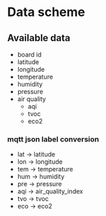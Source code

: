 # Data scheme

## Available data

- board id
- latitude
- longitude
- temperature
- humidity
- pressure
- air quality
    - aqi
    - tvoc
    - eco2

### mqtt json label conversion
- lat -> latitude
- lon -> longitude
- tem -> temperature
- hum -> humidity
- pre -> pressure
- aqi -> air_quality_index
- tvo -> tvoc
- eco -> eco2
